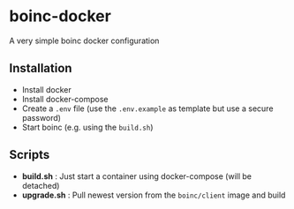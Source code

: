 # boinc-docker

A very simple boinc docker configuration

## Installation

* Install docker
* Install docker-compose
* Create a `.env` file (use the `.env.example` as template but use a secure password)
* Start boinc (e.g. using the `build.sh`)


## Scripts

* **build.sh** : Just start a container using docker-compose (will be detached)
* **upgrade.sh** : Pull newest version from the `boinc/client` image and build
